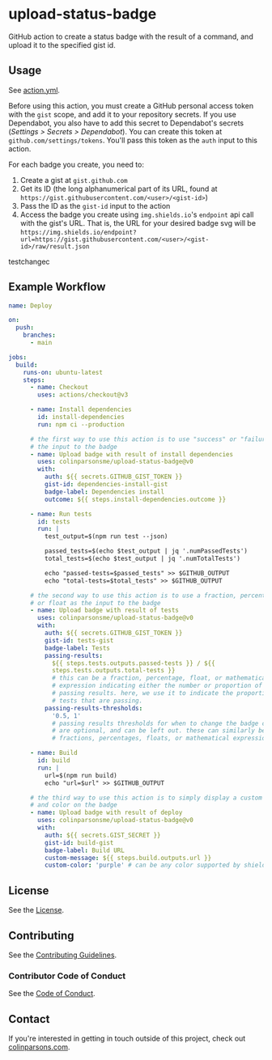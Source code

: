 # upload-status-badge

GitHub action to create a status badge with the result of a command, and upload
it to the specified gist id.

## Usage

See [action.yml](action.yml).

Before using this action, you must create a GitHub personal access token with
the `gist` scope, and add it to your repository secrets. If you use Dependabot,
you also have to add this secret to Dependabot's secrets (_Settings > Secrets >
Dependabot_). You can create this token at `github.com/settings/tokens`. You'll
pass this token as the `auth` input to this action.

For each badge you create, you need to:

1. Create a gist at `gist.github.com`
2. Get its ID (the long alphanumerical part of its URL, found at
   `https://gist.githubusercontent.com/<user>/<gist-id>`)
3. Pass the ID as the `gist-id` input to the action
4. Access the badge you create using `img.shields.io`'s `endpoint` api call with
   the gist's URL. That is, the URL for your desired badge svg will be
   `https://img.shields.io/endpoint?url=https://gist.githubusercontent.com/<user>/<gist-id>/raw/result.json`

testchangec

## Example Workflow

```yaml
name: Deploy

on:
  push:
    branches:
      - main

jobs:
  build:
    runs-on: ubuntu-latest
    steps:
      - name: Checkout
        uses: actions/checkout@v3

      - name: Install dependencies
        id: install-dependencies
        run: npm ci --production

      # the first way to use this action is to use "success" or "failure" as
      # the input to the badge
      - name: Upload badge with result of install dependencies
        uses: colinparsonsme/upload-status-badge@v0
        with:
          auth: ${{ secrets.GITHUB_GIST_TOKEN }}
          gist-id: dependencies-install-gist
          badge-label: Dependencies install
          outcome: ${{ steps.install-dependencies.outcome }}

      - name: Run tests
        id: tests
        run: |
          test_output=$(npm run test --json)

          passed_tests=$(echo $test_output | jq '.numPassedTests')
          total_tests=$(echo $test_output | jq '.numTotalTests')

          echo "passed-tests=$passed_tests" >> $GITHUB_OUTPUT
          echo "total-tests=$total_tests" >> $GITHUB_OUTPUT

      # the second way to use this action is to use a fraction, percentage,
      # or float as the input to the badge
      - name: Upload badge with result of tests
        uses: colinparsonsme/upload-status-badge@v0
        with:
          auth: ${{ secrets.GITHUB_GIST_TOKEN }}
          gist-id: tests-gist
          badge-label: Tests
          passing-results:
            ${{ steps.tests.outputs.passed-tests }} / ${{
            steps.tests.outputs.total-tests }}
            # this can be a fraction, percentage, float, or mathematical
            # expression indicating either the number or proportion of
            # passing results. here, we use it to indicate the proportion of
            # tests that are passing.
          passing-results-thresholds:
            '0.5, 1'
            # passing results thresholds for when to change the badge color
            # are optional, and can be left out. these can similarly be
            # fractions, percentages, floats, or mathematical expressions.

      - name: Build
        id: build
        run: |
          url=$(npm run build)
          echo "url=$url" >> $GITHUB_OUTPUT

      # the third way to use this action is to simply display a custom message
      # and color on the badge
      - name: Upload badge with result of deploy
        uses: colinparsonsme/upload-status-badge@v0
        with:
          auth: ${{ secrets.GIST_SECRET }}
          gist-id: build-gist
          badge-label: Build URL
          custom-message: ${{ steps.build.outputs.url }}
          custom-color: 'purple' # can be any color supported by shields.io
```

## License

See the [License](LICENSE).

## Contributing

See the [Contributing Guidelines](CONTRIBUTING.md).

### Contributor Code of Conduct

See the [Code of Conduct](CODE-OF-CONDUCT.md).

## Contact

If you're interested in getting in touch outside of this project, check out
[colinparsons.com](https://colinparsons.com).

